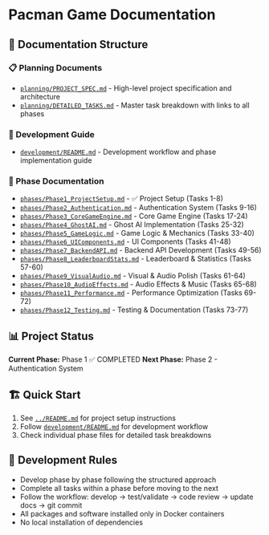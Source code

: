 # Pacman Game Documentation

## 📁 Documentation Structure

### 📋 Planning Documents
- [`planning/PROJECT_SPEC.md`](./planning/PROJECT_SPEC.md) - High-level project specification and architecture
- [`planning/DETAILED_TASKS.md`](./planning/DETAILED_TASKS.md) - Master task breakdown with links to all phases

### 🚀 Development Guide
- [`development/README.md`](./development/README.md) - Development workflow and phase implementation guide

### 📖 Phase Documentation
- [`phases/Phase1_ProjectSetup.md`](./phases/Phase1_ProjectSetup.md) - ✅ Project Setup (Tasks 1-8)
- [`phases/Phase2_Authentication.md`](./phases/Phase2_Authentication.md) - Authentication System (Tasks 9-16)
- [`phases/Phase3_CoreGameEngine.md`](./phases/Phase3_CoreGameEngine.md) - Core Game Engine (Tasks 17-24)
- [`phases/Phase4_GhostAI.md`](./phases/Phase4_GhostAI.md) - Ghost AI Implementation (Tasks 25-32)
- [`phases/Phase5_GameLogic.md`](./phases/Phase5_GameLogic.md) - Game Logic & Mechanics (Tasks 33-40)
- [`phases/Phase6_UIComponents.md`](./phases/Phase6_UIComponents.md) - UI Components (Tasks 41-48)
- [`phases/Phase7_BackendAPI.md`](./phases/Phase7_BackendAPI.md) - Backend API Development (Tasks 49-56)
- [`phases/Phase8_LeaderboardStats.md`](./phases/Phase8_LeaderboardStats.md) - Leaderboard & Statistics (Tasks 57-60)
- [`phases/Phase9_VisualAudio.md`](./phases/Phase9_VisualAudio.md) - Visual & Audio Polish (Tasks 61-64)
- [`phases/Phase10_AudioEffects.md`](./phases/Phase10_AudioEffects.md) - Audio Effects & Music (Tasks 65-68)
- [`phases/Phase11_Performance.md`](./phases/Phase11_Performance.md) - Performance Optimization (Tasks 69-72)
- [`phases/Phase12_Testing.md`](./phases/Phase12_Testing.md) - Testing & Documentation (Tasks 73-77)

## 📊 Project Status

**Current Phase:** Phase 1 ✅ COMPLETED
**Next Phase:** Phase 2 - Authentication System

## 🏗️ Quick Start

1. See [`../README.md`](../README.md) for project setup instructions
2. Follow [`development/README.md`](./development/README.md) for development workflow
3. Check individual phase files for detailed task breakdowns

## 🎯 Development Rules

- Develop phase by phase following the structured approach
- Complete all tasks within a phase before moving to the next
- Follow the workflow: develop → test/validate → code review → update docs → git commit
- All packages and software installed only in Docker containers
- No local installation of dependencies